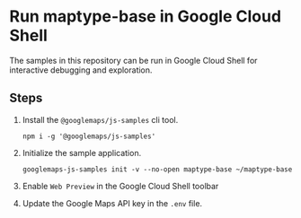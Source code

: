 # Run maptype-base in Google Cloud Shell

The samples in this repository can be run in Google Cloud Shell for interactive debugging and exploration.

## Steps

1. Install the `@googlemaps/js-samples` cli tool.

    ```
    npm i -g '@googlemaps/js-samples'
    ```
1. Initialize the sample application. 
    ```
    googlemaps-js-samples init -v --no-open maptype-base ~/maptype-base
    ```
1. Enable `Web Preview` in the Google Cloud Shell toolbar
1. Update the Google Maps API key in the `.env` file.
